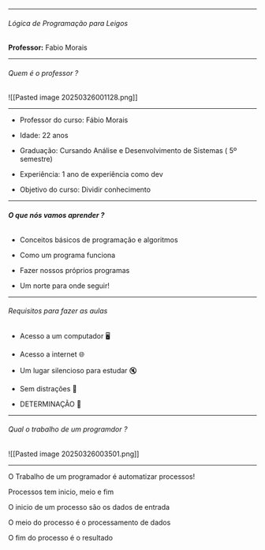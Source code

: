 
---

###### Lógica de Programação para Leigos

**Professor:** Fabio Morais

---
###### Quem é o professor ?
![[Pasted image 20250326001128.png]]

---


- Professor do curso: Fábio Morais

- Idade: 22 anos

- Graduação: Cursando Análise e Desenvolvimento de Sistemas ( 5º semestre)

- Experiência: 1 ano de experiência como dev

- Objetivo do curso: Dividir conhecimento



---
###### **O que nós vamos aprender ?**


- Conceitos básicos de programação e algoritmos 

- Como um programa funciona

- Fazer nossos próprios programas  
  
- Um norte para onde seguir!
---
###### Requisitos para fazer as aulas 

- Acesso a um computador 🖥️ 

- Acesso a internet 🌐

- Um lugar silencioso para estudar 🔇

- Sem distrações 🔔

- DETERMINAÇÃO 💪

---
###### Qual o trabalho de um programdor ?


![[Pasted image 20250326003501.png]]

---
O Trabalho de um programador é automatizar processos!

Processos tem inicio, meio e fim

O inicio de um processo são os dados de entrada

O meio do processo é o processamento de dados

O fim do processo é o resultado